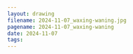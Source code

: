 ```yaml
---
layout: drawing
filename: 2024-11-07_waxing-waning.jpg
pagename: 2024-11-07_waxing-waning
date: 2024-11-07
tags:
---
```

